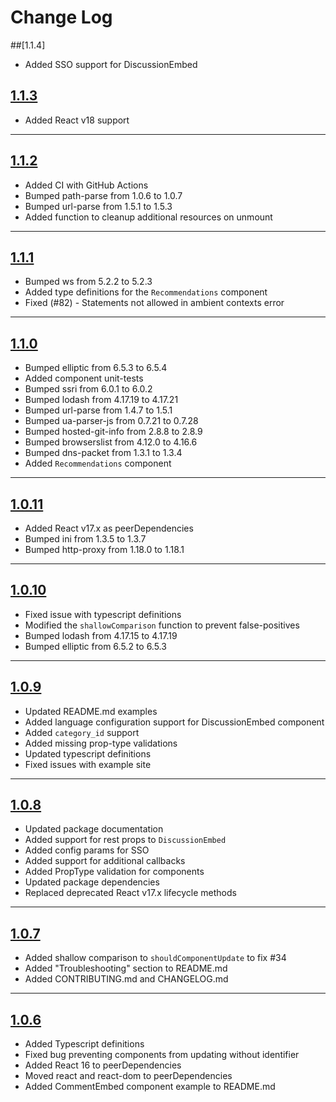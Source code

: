 # Change Log

##[1.1.4]
  * Added SSO support for DiscussionEmbed

## [1.1.3](https://github.com/disqus/disqus-react/releases/tag/1.1.2)  
  * Added React v18 support

----

## [1.1.2](https://github.com/disqus/disqus-react/releases/tag/1.1.2)  
  * Added CI with GitHub Actions
  * Bumped path-parse from 1.0.6 to 1.0.7
  * Bumped url-parse from 1.5.1 to 1.5.3
  * Added function to cleanup additional resources on unmount

----

## [1.1.1](https://github.com/disqus/disqus-react/releases/tag/1.1.1)  
  * Bumped ws from 5.2.2 to 5.2.3
  * Added type definitions for the `Recommendations` component
  * Fixed (#82) - Statements not allowed in ambient contexts error

----

## [1.1.0](https://github.com/disqus/disqus-react/releases/tag/1.1.0)  
  * Bumped elliptic from 6.5.3 to 6.5.4
  * Added component unit-tests
  * Bumped ssri from 6.0.1 to 6.0.2
  * Bumped lodash from 4.17.19 to 4.17.21
  * Bumped url-parse from 1.4.7 to 1.5.1
  * Bumped ua-parser-js from 0.7.21 to 0.7.28
  * Bumped hosted-git-info from 2.8.8 to 2.8.9
  * Bumped browserslist from 4.12.0 to 4.16.6
  * Bumped dns-packet from 1.3.1 to 1.3.4
  * Added `Recommendations` component

----

## [1.0.11](https://github.com/disqus/disqus-react/releases/tag/1.0.11)  
  * Added React v17.x as peerDependencies
  * Bumped ini from 1.3.5 to 1.3.7
  * Bumped http-proxy from 1.18.0 to 1.18.1

----

## [1.0.10](https://github.com/disqus/disqus-react/releases/tag/1.0.10)  
  * Fixed issue with typescript definitions
  * Modified the `shallowComparison` function to prevent false-positives
  * Bumped lodash from 4.17.15 to 4.17.19
  * Bumped elliptic from 6.5.2 to 6.5.3

----

## [1.0.9](https://github.com/disqus/disqus-react/releases/tag/1.0.9)  
  * Updated README.md examples
  * Added language configuration support for DiscussionEmbed component
  * Added `category_id` support
  * Added missing prop-type validations
  * Updated typescript definitions
  * Fixed issues with example site

----

## [1.0.8](https://github.com/disqus/disqus-react/releases/tag/1.0.8)  
  * Updated package documentation
  * Added support for rest props to `DiscussionEmbed`
  * Added config params for SSO
  * Added support for additional callbacks
  * Added PropType validation for components
  * Updated package dependencies
  * Replaced deprecated React v17.x lifecycle methods

----

## [1.0.7](https://github.com/disqus/disqus-react/releases/tag/1.0.7)  
  * Added shallow comparison to `shouldComponentUpdate` to fix #34
  * Added "Troubleshooting" section to README.md
  * Added CONTRIBUTING.md and CHANGELOG.md

----

## [1.0.6](https://github.com/disqus/disqus-react/releases/tag/1.0.6)  
  * Added Typescript definitions
  * Fixed bug preventing components from updating without identifier
  * Added React 16 to peerDependencies
  * Moved react and react-dom to peerDependencies
  * Added CommentEmbed component example to README.md
